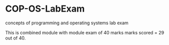 # COP-OS-LabExam
concepts of programming and operating systems lab exam

This is combined module with module exam of 40 marks
marks scored = 29 out of 40.
